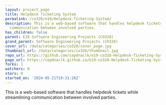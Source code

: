 ```yaml
---
layout: project_page
title: Helpdesk Ticketing System
permalink: /co328/e19/Helpdesk-Ticketing-System/
description: This is a web-based software that handles helpdesk tickets while streamlining
  communication between involved parties.
has_children: false
parent: E19 Software Engineering Projects (CO328)
grand_parent: Software Engineering Projects (CO328)
cover_url: /data/categories/co328/cover_page.jpg
thumbnail_url: /data/categories/co328/thumbnail.jpg
repo_url: https://github.com/cepdnaclk/e19-co328-Helpdesk-Ticketing-System
page_url: https://cepdnaclk.github.io/e19-co328-Helpdesk-Ticketing-System
forks: 1
watchers: 0
stars: 0
started_on: '2024-05-21T19:31:26Z'
---
```


This is a web-based software that handles helpdesk tickets while streamlining communication between involved parties.